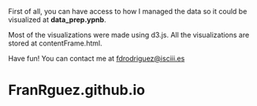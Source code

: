 

First of all, you can have access to how I managed the data so it could be visualized at <b>data_prep.ypnb</b>.

Most of the visualizations were made using d3.js. All the visualizations are stored at contentFrame.html. 

Have fun!
You can contact me at fdrodriguez@isciii.es


# FranRguez.github.io
